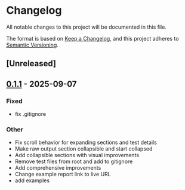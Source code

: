 # Changelog

All notable changes to this project will be documented in this file.

The format is based on [Keep a Changelog](https://keepachangelog.com/en/1.0.0/),
and this project adheres to [Semantic Versioning](https://semver.org/spec/v2.0.0.html).

## [Unreleased]

## [0.1.1](https://github.com/rcoh/cargo-test-json-2-html/compare/v0.1.0...v0.1.1) - 2025-09-07

### Fixed

- fix .gitignore

### Other

- Fix scroll behavior for expanding sections and test details
- Make raw output section collapsible and start collapsed
- Add collapsible sections with visual improvements
- Remove test files from root and add to gitignore
- Add comprehensive improvements
- Change example report link to live URL
- add examples
